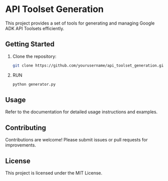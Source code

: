 # API Toolset Generation

This project provides a set of tools for generating and managing Google ADK API Toolsets efficiently.


## Getting Started

1. Clone the repository:
    ```bash
    git clone https://github.com/yourusername/api_toolset_generation.git
    ```
2. RUN 
    ```python
    python generator.py
    ```

## Usage

Refer to the documentation for detailed usage instructions and examples.

## Contributing

Contributions are welcome! Please submit issues or pull requests for improvements.

## License

This project is licensed under the MIT License.